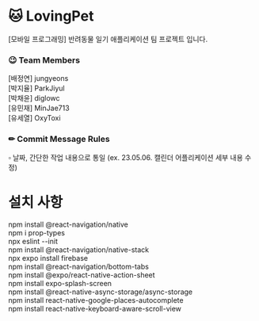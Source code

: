 # 🐱 LovingPet

[모바일 프로그래밍] 반려동물 일기 애플리케이션 팀 프로젝트 입니다.

### 😉 Team Members

[배정연] jungyeons  
[박지율] ParkJiyul  
[박채윤] diglowc  
[유민재] MinJae713  
[유세열] OxyToxi

### ✏ Commit Message Rules

▫ 날짜, 간단한 작업 내용으로 통일
(ex. 23.05.06. 캘린더 어플리케이션 세부 내용 수정)

# 설치 사항
npm install @react-navigation/native    
npm i prop-types   
npx eslint --init   
npm install @react-navigation/native-stack     
npx expo install firebase    
npm install @react-navigation/bottom-tabs    
npm install @expo/react-native-action-sheet   
npm install expo-splash-screen   
npm install @react-native-async-storage/async-storage   
npm install react-native-google-places-autocomplete   
npm install react-native-keyboard-aware-scroll-view 
